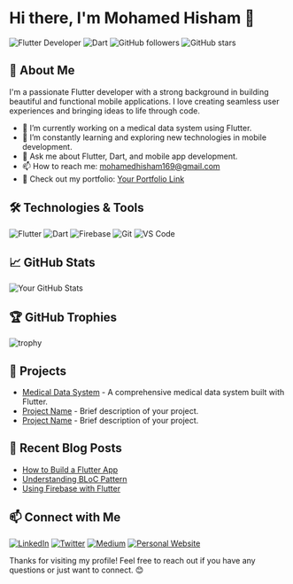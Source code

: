 # Hi there, I'm Mohamed Hisham 👋

![Flutter Developer](https://img.shields.io/badge/Flutter-Developer-blue?style=flat-square&logo=flutter)
![Dart](https://img.shields.io/badge/Dart-0175C2?style=flat-square&logo=dart)
![GitHub followers](https://img.shields.io/github/followers/mohamedhisham1369?style=social)
![GitHub stars](https://img.shields.io/github/stars/mohamedhisham1369?style=social)

## 🚀 About Me

I'm a passionate Flutter developer with a strong background in building beautiful and functional mobile applications. I love creating seamless user experiences and bringing ideas to life through code.

- 🔭 I’m currently working on a medical data system using Flutter.
- 🌱 I’m constantly learning and exploring new technologies in mobile development.
- 💬 Ask me about Flutter, Dart, and mobile app development.
- 📫 How to reach me: [mohamedhisham169@gmail.com](mailto:mohamedhisham169@gmail.com)
- 📝 Check out my portfolio: [Your Portfolio Link](https://yourportfolio.com)

## 🛠️ Technologies & Tools

![Flutter](https://img.shields.io/badge/Flutter-02569B?style=flat-square&logo=flutter)
![Dart](https://img.shields.io/badge/Dart-0175C2?style=flat-square&logo=dart)
![Firebase](https://img.shields.io/badge/Firebase-FFCA28?style=flat-square&logo=firebase)
![Git](https://img.shields.io/badge/Git-F05032?style=flat-square&logo=git)
![VS Code](https://img.shields.io/badge/VS%20Code-007ACC?style=flat-square&logo=visual-studio-code)

## 📈 GitHub Stats

![Your GitHub Stats](https://github-readme-stats.vercel.app/api?username=mohamedhisham1369&show_icons=true&theme=radical)

## 🏆 GitHub Trophies

![trophy](https://github-profile-trophy.vercel.app/?username=mohamedhisham1369&theme=onedark)

## 💼 Projects

- [Medical Data System](https://github.com/mohamedhisham1369/medical-data-system) - A comprehensive medical data system built with Flutter.
- [Project Name](https://github.com/mohamedhisham1369/project-name) - Brief description of your project.
- [Project Name](https://github.com/mohamedhisham1369/project-name) - Brief description of your project.

## 📝 Recent Blog Posts

<!-- BLOG-POST-LIST:START -->
- [How to Build a Flutter App](https://yourblog.com/flutter-app)
- [Understanding BLoC Pattern](https://yourblog.com/bloc-pattern)
- [Using Firebase with Flutter](https://yourblog.com/firebase-flutter)
<!-- BLOG-POST-LIST:END -->

## 📫 Connect with Me

[![LinkedIn](https://img.shields.io/badge/LinkedIn-0077B5?style=flat-square&logo=linkedin)](https://www.linkedin.com/in/yourusername/)
[![Twitter](https://img.shields.io/badge/Twitter-1DA1F2?style=flat-square&logo=twitter)](https://twitter.com/yourusername)
[![Medium](https://img.shields.io/badge/Medium-000000?style=flat-square&logo=medium)](https://medium.com/@yourusername)
[![Personal Website](https://img.shields.io/badge/Website-000000?style=flat-square&logo=google-chrome)](https://yourwebsite.com)

Thanks for visiting my profile! Feel free to reach out if you have any questions or just want to connect. 😊

